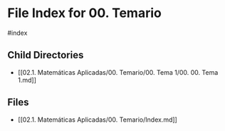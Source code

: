 # File Index for 00. Temario
#index

## Child Directories

- [[02.1. Matemáticas Aplicadas/00. Temario/00. Tema 1/00. 00. Tema 1.md]]

## Files

- [[02.1. Matemáticas Aplicadas/00. Temario/Index.md]]
